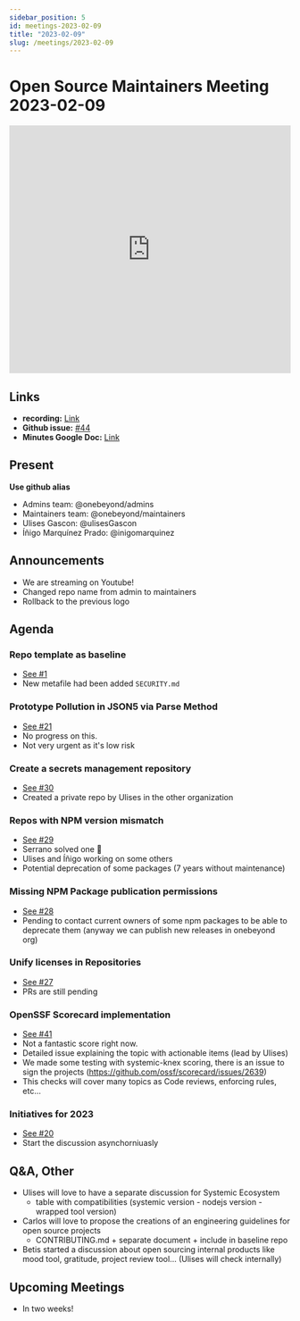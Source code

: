 ```yaml
---
sidebar_position: 5
id: meetings-2023-02-09  
title: "2023-02-09"
slug: /meetings/2023-02-09
---
```



# Open Source Maintainers Meeting 2023-02-09  


<iframe width="100%" height="444" src="https://www.youtube.com/embed/zVZkegPby7o" title="YouTube video player" frameborder="0" allow="accelerometer; autoplay; clipboard-write; encrypted-media; gyroscope; picture-in-picture; web-share" allowfullscreen></iframe>

## Links
* **recording:** [Link](https://www.youtube.com/watch?v=zVZkegPby7o)
* **Github issue:** [#44](https://github.com/onebeyond/admin/issues/44)
* **Minutes Google Doc:** [Link](https://docs.google.com/document/d/18Aw7Zo3No6NAWuzZgv1C6V3cuNLQOfiHZcYBHsKiUoU/edit?usp=sharing) 


## Present
__Use github alias__
* Admins team: @onebeyond/admins
* Maintainers team: @onebeyond/maintainers
* Ulises Gascon: @ulisesGascon
* Íñigo Marquínez Prado: @inigomarquinez

## Announcements

- We are streaming on Youtube!
- Changed repo name from admin to maintainers
- Rollback to the previous logo

## Agenda


### Repo template as baseline
- [See #1](https://github.com/onebeyond/admin/issues/1)
- New metafile had been added `SECURITY.md` 

### Prototype Pollution in JSON5 via Parse Method 
- [See #21](https://github.com/onebeyond/admin/issues/21)
- No progress on this. 
- Not very urgent as it's low risk


### Create a secrets management repository 
- [See #30](https://github.com/onebeyond/admin/issues/30)
- Created a private repo by Ulises in the other organization


### Repos with NPM version mismatch 
- [See #29](https://github.com/onebeyond/admin/issues/29)
- Serrano solved one 🎉
- Ulises and Íñigo working on some others
- Potential deprecation of some packages (7 years without maintenance)


### Missing NPM Package publication permissions 
- [See #28](https://github.com/onebeyond/admin/issues/28)
- Pending to contact current owners of some npm packages to be able to deprecate them (anyway we can publish new releases in onebeyond org)

### Unify licenses in Repositories 
- [See #27](https://github.com/onebeyond/admin/issues/27)
- PRs are still pending

### OpenSSF Scorecard implementation 
- [See #41](https://github.com/onebeyond/admin/issues/41)
- Not a fantastic score right now.
- Detailed issue explaining the topic with actionable items (lead by Ulises)
- We made some testing with systemic-knex scoring, there is an issue to sign the projects (https://github.com/ossf/scorecard/issues/2639)
- This checks will cover many topics as Code reviews, enforcing rules, etc...

### Initiatives for 2023 
- [See #20](https://github.com/onebeyond/admin/issues/20)
- Start the discussion asynchorniuasly


## Q&A, Other

- Ulises will love to have a separate discussion for Systemic Ecosystem
  - table with compatibilities (systemic version - nodejs version - wrapped tool version)
- Carlos will love to propose the creations of an engineering guidelines for open source projects
  - CONTRIBUTING.md + separate document + include in baseline repo
- Betis started a discussion about open sourcing internal products like mood tool, gratitude, project review tool... (Ulises will check internally) 

## Upcoming Meetings

- In two weeks!
